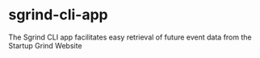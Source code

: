 # sgrind-cli-app
The Sgrind CLI app facilitates easy retrieval of future event data from the Startup Grind Website
